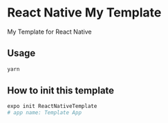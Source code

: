 # React Native My Template

My Template for React Native

## Usage

```sh
yarn
```

## How to init this template

```sh
expo init ReactNativeTemplate
# app name: Template App
```

